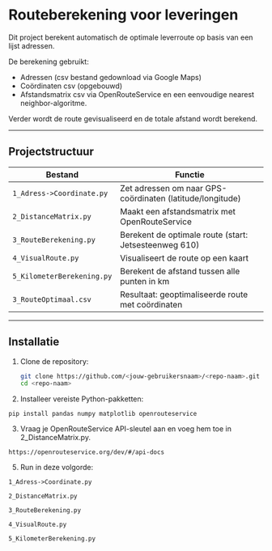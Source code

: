 # Routeberekening voor leveringen
Dit project berekent automatisch de optimale leverroute op basis van een lijst adressen.

De berekening gebruikt:
- Adressen (csv bestand gedownload via Google Maps)
- Coördinaten csv (opgebouwd)
- Afstandsmatrix csv via OpenRouteService en een eenvoudige nearest neighbor-algoritme.

Verder wordt de route gevisualiseerd en de totale afstand wordt berekend.

---

## Projectstructuur

| Bestand                          | Functie                                                   |
|----------------------------------|---------------------------------------------------------- |
| `1_Adress->Coordinate.py`        | Zet adressen om naar GPS-coördinaten (latitude/longitude) |
| `2_DistanceMatrix.py`            | Maakt een afstandsmatrix met OpenRouteService             |
| `3_RouteBerekening.py`           | Berekent de optimale route (start: Jetsesteenweg 610)     |
| `4_VisualRoute.py`               | Visualiseert de route op een kaart                        |
| `5_KilometerBerekening.py`       | Berekent de afstand tussen alle punten in km              |
| `3_RouteOptimaal.csv`            | Resultaat: geoptimaliseerde route met coördinaten         |

---

## Installatie

1. Clone de repository:
   ```bash
   git clone https://github.com/<jouw-gebruikersnaam>/<repo-naam>.git
   cd <repo-naam>

2. Installeer vereiste Python-pakketten:

`pip install pandas numpy matplotlib openrouteservice`

3. Vraag je OpenRouteService API-sleutel aan en voeg hem toe in 2_DistanceMatrix.py.

`https://openrouteservice.org/dev/#/api-docs`
   
5. Run in deze volgorde:
   
`1_Adress->Coordinate.py`

`2_DistanceMatrix.py`

`3_RouteBerekening.py`

`4_VisualRoute.py`

`5_KilometerBerekening.py`

